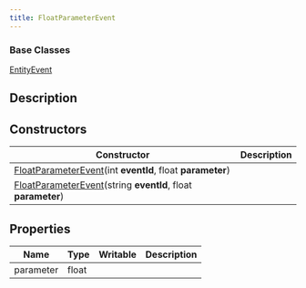 ```yaml
---
title: FloatParameterEvent
---
```

### Base Classes

[EntityEvent](/vext/ref/shared/class/entityevent)

## Description

## Constructors

| Constructor                                                                                              | Description |
| -------------------------------------------------------------------------------------------------------- | ----------- |
| [FloatParameterEvent](/vext/ref/shared/class/floatparameterevent)(int **eventId**, float **parameter**)    |             |
| [FloatParameterEvent](/vext/ref/shared/class/floatparameterevent)(string **eventId**, float **parameter**) |             |

## Properties

| Name      | Type  | Writable | Description |
| --------- | ----- | -------- | ----------- |
| parameter | float |          |             |
